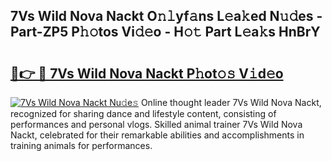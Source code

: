 ## 7Vs Wild Nova Nackt O𝚗𝚕yf𝚊ns L𝚎a𝚔ed N𝚞𝚍es - Part-ZP5 P𝚑𝚘tos Vi𝚍𝚎o - H𝚘𝚝 Part L𝚎a𝚔s HnBrY

# <h2><a href="http://kfazca.oniu.top/?m=7Vs+Wild+Nova+Nackt">🔗👉 🔴 7Vs Wild Nova Nackt P𝚑ot𝚘𝚜 V𝚒d𝚎o</a></h2>

[![7Vs Wild Nova Nackt Nu𝚍e𝚜](https://i.imgur.com/0qMVB7G.gif)](http://kfazca.oniu.top/?m=7Vs+Wild+Nova+Nackt)
Online thought leader 7Vs Wild Nova Nackt, recognized for sharing dance and lifestyle content, consisting of performances and personal vlogs. Skilled animal trainer 7Vs Wild Nova Nackt, celebrated for their remarkable abilities and accomplishments in training animals for performances.  
